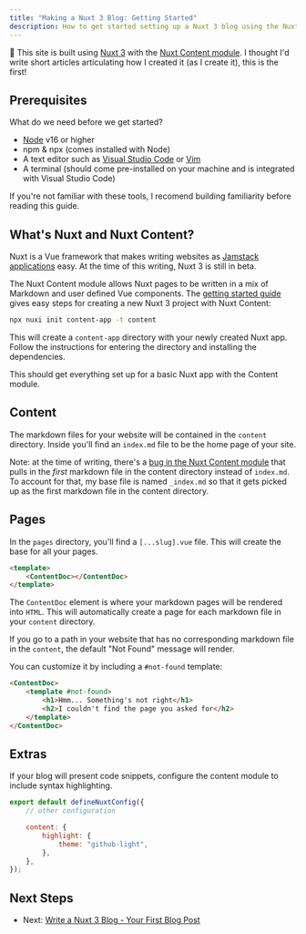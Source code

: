 ```yaml
---
title: "Making a Nuxt 3 Blog: Getting Started"
description: How to get started setting up a Nuxt 3 blog using the Nuxt Content module.
---
```


:wave: This site is built using [Nuxt 3](https://v3.nuxtjs.org/) with the [Nuxt Content module](https://content.nuxtjs.org/). I thought I'd write short articles articulating how I created it (as I create it), this is the first!

## Prerequisites

What do we need before we get started?

* [Node](https://nodejs.org/en/) v16 or higher
* npm & npx (comes installed with Node)
* A text editor such as [Visual Studio Code](https://code.visualstudio.com/) or [Vim](https://www.vim.org/)
* A terminal (should come pre-installed on your machine and is integrated with Visual Studio Code)

If you're not familiar with these tools, I recomend building familiarity before reading this guide.

## What's Nuxt and Nuxt Content?

Nuxt is a Vue framework that makes writing websites as [Jamstack applications](https://jamstack.org/) easy.  At the time of this writing, Nuxt 3 is still in beta.

The Nuxt Content module allows Nuxt pages to be written in a mix of Markdown and user defined Vue components. The [getting started guide](https://content.nuxtjs.org/get-started) gives easy steps for creating a new Nuxt 3 project with Nuxt Content:

```bash
npx nuxi init content-app -t content
```

This will create a `content-app` directory with your newly created Nuxt app. Follow the instructions for entering the directory and installing the dependencies.

This should get everything set up for a basic Nuxt app with the Content module.

## Content

The markdown files for your website will be contained in the `content` directory. Inside you'll find an `index.md` file to be the home page of your site.

Note: at the time of writing, there's a [bug in the Nuxt Content module](https://github.com/nuxt/content/issues/1237) that pulls in the _first_ markdown file in the content directory instead of `index.md`. To account for that, my base file is named `_index.md` so that it gets picked up as the first markdown file in the content directory.

## Pages

In the `pages` directory, you'll find a `[...slug].vue` file. This will create the base for all your pages.

```html
<template>
    <ContentDoc></ContentDoc>
</template>
```

The `ContentDoc` element is where your markdown pages will be rendered into `HTML`. This will automatically create a page for each markdown file in your `content` directory.

If you go to a path in your website that has no corresponding markdown file in the `content`, the default "Not Found" message will render.

You can customize it by including a `#not-found` template:

```html
<ContentDoc>
    <template #not-found>
        <h1>Hmm... Something's not right</h1>
        <h2>I couldn't find the page you asked for</h2>
    </template>
</ContentDoc>
```

## Extras

If your blog will present code snippets, configure the content module to include syntax highlighting.

```js
export default defineNuxtConfig({
    // other configuration

    content: {
        highlight: {
            theme: "github-light",
        },
    },
});
```

## Next Steps

* Next: [Write a Nuxt 3 Blog - Your First Blog Post](/blog/write-a-nuxt-3-blog-part-2)